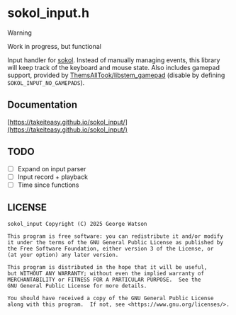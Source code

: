 # sokol_input.h

> [!WARNING]
> Work in progress, but functional

Input handler for [sokol](https://github.com/floooh/sokol/). Instead of manually managing events, this library will keep track of the keyboard and mouse state. Also includes gamepad support, provided by [ThemsAllTook/libstem_gamepad](https://github.com/ThemsAllTook/libstem_gamepad/) (disable by defining `SOKOL_INPUT_NO_GAMEPADS`). 

## Documentation

[https://takeiteasy.github.io/sokol_input/](https://takeiteasy.github.io/sokol_input/)

## TODO

- [ ] Expand on input parser
- [ ] Input record + playback
- [ ] Time since functions 

## LICENSE
```
sokol_input Copyright (C) 2025 George Watson

This program is free software: you can redistribute it and/or modify
it under the terms of the GNU General Public License as published by
the Free Software Foundation, either version 3 of the License, or
(at your option) any later version.

This program is distributed in the hope that it will be useful,
but WITHOUT ANY WARRANTY; without even the implied warranty of
MERCHANTABILITY or FITNESS FOR A PARTICULAR PURPOSE.  See the
GNU General Public License for more details.

You should have received a copy of the GNU General Public License
along with this program.  If not, see <https://www.gnu.org/licenses/>.
```
